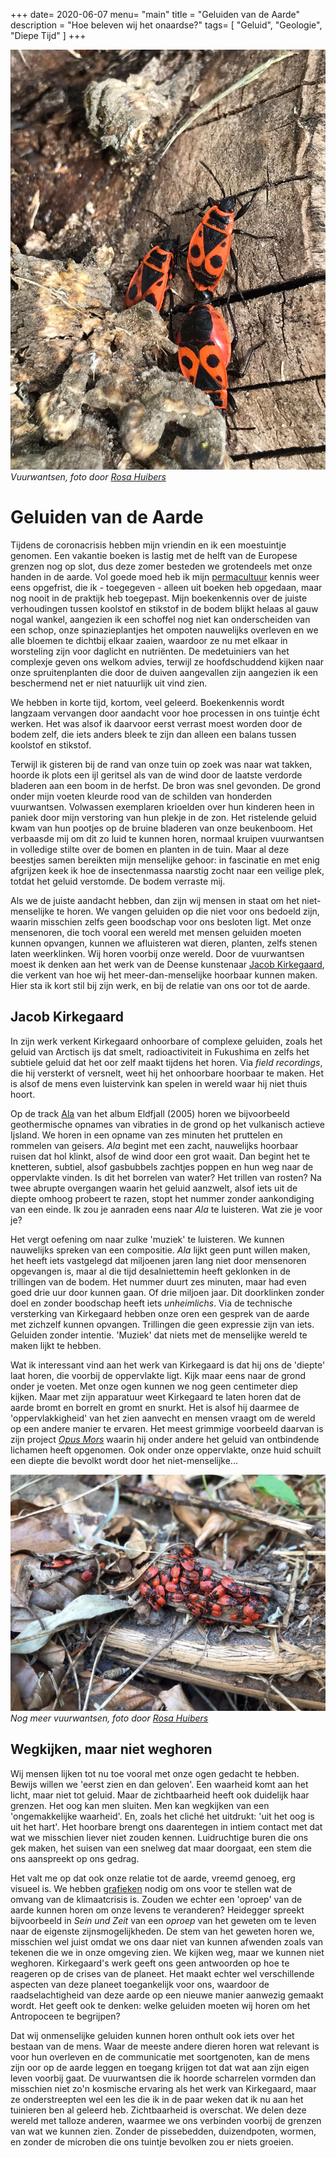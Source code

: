 
+++
date= 2020-06-07
menu= "main"
title = "Geluiden van de Aarde"
description = "Hoe beleven wij het onaardse?"
tags= [
    "Geluid",
    "Geologie",
    "Diepe Tijd"
]
+++

![](https://github.com/Boreque/deklos/blob/master/static/images/beestjes1.jpeg?raw=true "Vuurwantsen")
*Vuurwantsen, foto door [Rosa Huibers](www.rosahuibers.com)*

# Geluiden van de Aarde

Tijdens de coronacrisis hebben mijn vriendin en ik een moestuintje genomen. Een vakantie boeken is lastig met de helft van de Europese grenzen nog op slot, dus deze zomer besteden we grotendeels met onze handen in de aarde.<!--more--> Vol goede moed heb ik mijn [permacultuur](https://www.youtube.com/watch?v=rFFSBzsPn0k) kennis weer eens opgefrist, die ik - toegegeven - alleen uit boeken heb opgedaan, maar nog nooit in de praktijk heb toegepast. Mijn boekenkennis over de juiste verhoudingen tussen koolstof en stikstof in de bodem blijkt helaas al gauw nogal wankel, aangezien ik een schoffel nog niet kan onderscheiden van een schop, onze spinazieplantjes het ompoten nauwelijks overleven en we alle bloemen te dichtbij elkaar zaaien, waardoor ze nu met elkaar in worsteling zijn voor daglicht en nutriënten. De medetuiniers van het complexje geven ons welkom advies, terwijl ze hoofdschuddend kijken naar onze spruitenplanten die door de duiven aangevallen zijn aangezien ik een beschermend net er niet natuurlijk uit vind zien.

We hebben in korte tijd, kortom, veel geleerd. Boekenkennis wordt langzaam vervangen door aandacht voor hoe processen in ons tuintje écht werken. Het was alsof ik daarvoor eerst verrast moest worden door de bodem zelf, die iets anders bleek te zijn dan alleen een balans tussen koolstof en stikstof.

Terwijl ik gisteren bij de rand van onze tuin op zoek was naar wat takken, hoorde ik plots een ijl geritsel als van de wind door de laatste verdorde bladeren aan een boom in de herfst. De bron was snel gevonden. De grond onder mijn voeten kleurde rood van de schilden van honderden vuurwantsen. Volwassen exemplaren krioelden over hun kinderen heen in paniek door mijn verstoring van hun plekje in de zon. Het ristelende geluid kwam van hun pootjes op de bruine bladeren van onze beukenboom. Het verbaasde mij om dit zo luid te kunnen horen, normaal kruipen vuurwantsen in volledige stilte over de bomen en planten in de tuin. Maar al deze beestjes samen bereikten mijn menselijke gehoor: in fascinatie en met enig afgrijzen keek ik hoe de insectenmassa naarstig zocht naar een veilige plek, totdat het geluid verstomde. De bodem verraste mij.

Als we de juiste aandacht hebben, dan zijn wij mensen in staat om het niet-menselijke te horen. We vangen geluiden op die niet voor ons bedoeld zijn, waarin misschien zelfs geen boodschap voor ons besloten ligt. Met onze mensenoren, die toch vooral een wereld met mensen geluiden moeten kunnen opvangen, kunnen we afluisteren wat dieren, planten, zelfs stenen laten weerklinken. Wij horen voorbij onze wereld. Door de vuurwantsen moest ik denken aan het werk van de Deense kunstenaar [Jacob Kirkegaard](https://fonik.dk/), die verkent van hoe wij het meer-dan-menselijke hoorbaar kunnen maken. Hier sta ik kort stil bij zijn werk, en bij de relatie van ons oor tot de aarde. 

## Jacob Kirkegaard
 
In zijn werk verkent Kirkegaard onhoorbare of complexe geluiden, zoals het geluid van Arctisch ijs dat smelt, radioactiviteit in Fukushima en zelfs het subtiele geluid dat het oor zelf maakt tijdens het horen. Via *field recordings*, die hij versterkt of versnelt, weet hij het onhoorbare hoorbaar te maken. Het is alsof de mens even luistervink kan spelen in wereld waar hij niet thuis hoort. 

Op de track [Ala](https://touch333.bandcamp.com/album/eldfjall) van het album Eldfjall (2005) horen we bijvoorbeeld geothermische opnames van vibraties in de grond op het vulkanisch actieve Ijsland. We horen in een opname van zes minuten het pruttelen en rommelen van geisers. *Ala* begint met een zacht, nauwelijks hoorbaar ruisen dat hol klinkt, alsof de wind door een grot waait. Dan begint het te knetteren, subtiel, alsof gasbubbels zachtjes poppen en hun weg naar de oppervlakte vinden. Is dit het borrelen van water? Het trillen van rosten? Na twee abrupte overgangen waarin het geluid aanzwelt, alsof iets uit de diepte omhoog probeert te razen, stopt het nummer zonder aankondiging van een einde. Ik zou je aanraden eens naar *Ala* te luisteren. Wat zie je voor je?

Het vergt oefening om naar zulke 'muziek' te luisteren. We kunnen nauwelijks spreken van een compositie. *Ala* lijkt geen punt willen maken, het heeft iets vastgelegd dat miljoenen jaren lang niet door mensenoren opgevangen is, maar al die tijd desalniettemin heeft geklonken in de trillingen van de bodem. Het nummer duurt zes minuten, maar had even goed drie uur door kunnen gaan. Of drie miljoen jaar. Dit doorklinken zonder doel en zonder boodschap heeft iets *unheimlichs*. Via de technische versterking van Kirkegaard hebben onze oren een gesprek van de aarde met zichzelf kunnen opvangen. Trillingen die geen expressie zijn van iets. Geluiden zonder intentie. 'Muziek' dat niets met de menselijke wereld te maken lijkt te hebben.

Wat ik interessant vind aan het werk van Kirkegaard is dat hij ons de 'diepte' laat horen, die voorbij de oppervlakte ligt. Kijk maar eens naar de grond onder je voeten. Met onze ogen kunnen we nog geen centimeter diep kijken. Maar met zijn apparatuur weet Kirkegaard te laten horen dat de aarde bromt en borrelt en gromt en snurkt. Het is alsof hij daarmee de 'oppervlakkigheid' van het zien aanvecht en mensen vraagt om de wereld op een andere manier te ervaren. Het meest grimmige voorbeeld daarvan is zijn project [*Opus Mors*](https://www.ambientblog.net/blog/2019-11/kirkegaard-opusmors/) waarin hij onder andere het geluid van ontbindende lichamen heeft opgenomen. Ook onder onze oppervlakte, onze huid schuilt een diepte die bevolkt wordt door het niet-menselijke...

![](https://github.com/Boreque/deklos/blob/master/static/images/beestjes2.jpeg?raw=true "Vuurwantsen")
*Nog meer vuurwantsen, foto door [Rosa Huibers](www.rosahuibers.com)*

## Wegkijken, maar niet weghoren
 
Wij mensen lijken tot nu toe vooral met onze ogen gedacht te hebben. Bewijs willen we 'eerst zien en dan geloven'. Een waarheid komt aan het licht, maar niet tot geluid. Maar de zichtbaarheid heeft ook duidelijk haar grenzen. Het oog kan men sluiten. Men kan wegkijken van een 'ongemakkelijke waarheid'. En, zoals het cliché het uitdrukt: 'uit het oog is uit het hart'. Het hoorbare brengt ons daarentegen in intiem contact met dat wat we misschien liever niet zouden kennen. Luidruchtige buren die ons gek maken, het suisen van een snelweg dat maar doorgaat, een stem die ons aanspreekt op ons gedrag. 

Het valt me op dat ook onze relatie tot de aarde, vreemd genoeg, erg visueel is. We hebben [grafieken](https://www.bbc.com/news/science-environment-46384067) nodig om ons voor te stellen wat de omvang van de klimaatcrisis is. Zouden we echter een 'oproep' van de aarde kunnen horen om onze levens te veranderen? Heidegger spreekt bijvoorbeeld in *Sein und Zeit* van een *oproep* van het geweten om te leven naar de eigenste zijnsmogelijkheden. De stem van het geweten horen we, misschien wel juist omdat we ons daar niet van kunnen afwenden zoals van tekenen die we in onze omgeving zien. We kijken weg, maar we kunnen niet weghoren. Kirkegaard's werk geeft ons geen antwoorden op hoe te reageren op de crises van de planeet. Het maakt echter wel verschillende aspecten van deze planeet toegankelijk voor ons, waardoor de raadselachtigheid van deze aarde op een nieuwe manier aanwezig gemaakt wordt. Het geeft ook te denken: welke geluiden moeten wij horen om het Antropoceen te begrijpen?

Dat wij onmenselijke geluiden kunnen horen onthult ook iets over het bestaan van de mens. Waar de meeste andere dieren horen wat relevant is voor hun overleven en de communicatie met soortgenoten, kan de mens zijn oor op de aarde leggen en toegang krijgen tot dat wat aan zijn eigen leven voorbij gaat. De vuurwantsen die ik hoorde scharrelen vormden dan misschien niet zo'n kosmische ervaring als het werk van Kirkegaard, maar ze onderstreepten wel een les die ik in de paar weken dat ik nu aan het tuinieren ben al geleerd heb. Zichtbaarheid is overschat. We delen deze wereld met talloze anderen, waarmee we ons verbinden voorbij de grenzen van wat we kunnen zien. Zonder de pissebedden, duizendpoten, wormen, en zonder de microben die ons tuintje bevolken zou er niets groeien. 
